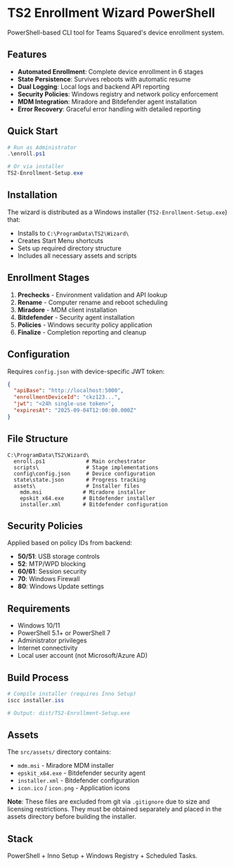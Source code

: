 # TS2 Enrollment Wizard PowerShell

PowerShell-based CLI tool for Teams Squared's device enrollment system.

## Features

- **Automated Enrollment**: Complete device enrollment in 6 stages
- **State Persistence**: Survives reboots with automatic resume
- **Dual Logging**: Local logs and backend API reporting
- **Security Policies**: Windows registry and network policy enforcement
- **MDM Integration**: Miradore and Bitdefender agent installation
- **Error Recovery**: Graceful error handling with detailed reporting

## Quick Start

```powershell
# Run as Administrator
.\enroll.ps1

# Or via installer
TS2-Enrollment-Setup.exe
```

## Installation

The wizard is distributed as a Windows installer (`TS2-Enrollment-Setup.exe`) that:
- Installs to `C:\ProgramData\TS2\Wizard\`
- Creates Start Menu shortcuts
- Sets up required directory structure
- Includes all necessary assets and scripts

## Enrollment Stages

1. **Prechecks** - Environment validation and API lookup
2. **Rename** - Computer rename and reboot scheduling
3. **Miradore** - MDM client installation
4. **Bitdefender** - Security agent installation
5. **Policies** - Windows security policy application
6. **Finalize** - Completion reporting and cleanup

## Configuration

Requires `config.json` with device-specific JWT token:

```json
{
  "apiBase": "http://localhost:5000",
  "enrollmentDeviceId": "ckz123...",
  "jwt": "<24h single-use token>",
  "expiresAt": "2025-09-04T12:00:00.000Z"
}
```

## File Structure

```
C:\ProgramData\TS2\Wizard\
  enroll.ps1             # Main orchestrator
  scripts\               # Stage implementations
  config\config.json     # Device configuration
  state\state.json       # Progress tracking
  assets\                # Installer files
    mdm.msi             # Miradore installer
    epskit_x64.exe      # Bitdefender installer
    installer.xml       # Bitdefender configuration
```

## Security Policies

Applied based on policy IDs from backend:
- **50/51**: USB storage controls
- **52**: MTP/WPD blocking
- **60/61**: Session security
- **70**: Windows Firewall
- **80**: Windows Update settings

## Requirements

- Windows 10/11
- PowerShell 5.1+ or PowerShell 7
- Administrator privileges
- Internet connectivity
- Local user account (not Microsoft/Azure AD)

## Build Process

```powershell
# Compile installer (requires Inno Setup)
iscc installer.iss

# Output: dist/TS2-Enrollment-Setup.exe
```

## Assets

The `src/assets/` directory contains:
- `mdm.msi` - Miradore MDM installer
- `epskit_x64.exe` - Bitdefender security agent
- `installer.xml` - Bitdefender configuration
- `icon.ico` / `icon.png` - Application icons

**Note**: These files are excluded from git via `.gitignore` due to size and licensing restrictions. They must be obtained separately and placed in the assets directory before building the installer.

## Stack

PowerShell + Inno Setup + Windows Registry + Scheduled Tasks.
